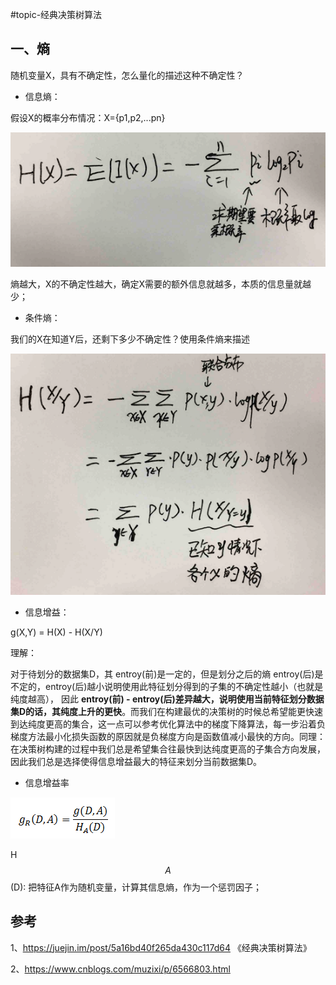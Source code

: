 #topic-经典决策树算法

## 一、熵

随机变量X，具有不确定性，怎么量化的描述这种不确定性？

* 信息熵：

假设X的概率分布情况：X={p1,p2,...pn}

![](/assets/2-juceshusuanfa-1.png)

熵越大，X的不确定性越大，确定X需要的额外信息就越多，本质的信息量就越少；


* 条件熵：

我们的X在知道Y后，还剩下多少不确定性？使用条件熵来描述

![](/assets/2-juceshusuanfa-2.png)


* 信息增益：

g(X,Y) = H(X) - H(X/Y)

理解：

 对于待划分的数据集D，其 entroy(前)是一定的，但是划分之后的熵 entroy(后)是不定的，entroy(后)越小说明使用此特征划分得到的子集的不确定性越小（也就是纯度越高），
 因此 **entroy(前) -  entroy(后)差异越大，说明使用当前特征划分数据集D的话，其纯度上升的更快**。而我们在构建最优的决策树的时候总希望能更快速到达纯度更高的集合，这一点可以参考优化算法中的梯度下降算法，每一步沿着负梯度方法最小化损失函数的原因就是负梯度方向是函数值减小最快的方向。同理：在决策树构建的过程中我们总是希望集合往最快到达纯度更高的子集合方向发展，因此我们总是选择使得信息增益最大的特征来划分当前数据集D。



* 信息增益率

![](/assets/2-juceshusuanfa-4.png)

H$$A$$(D): 把特征A作为随机变量，计算其信息熵，作为一个惩罚因子；









## 参考

1、https://juejin.im/post/5a16bd40f265da430c117d64
《经典决策树算法》

2、https://www.cnblogs.com/muzixi/p/6566803.html

